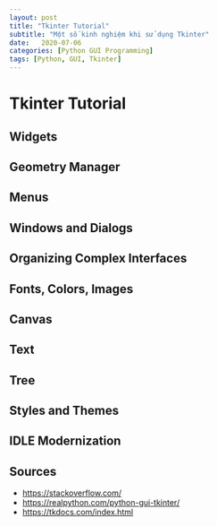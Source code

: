 ```yaml
---
layout: post
title: "Tkinter Tutorial"
subtitle: "Một số kinh nghiệm khi sử dụng Tkinter"
date:   2020-07-06
categories: [Python GUI Programming]
tags: [Python, GUI, Tkinter]
---
```


# Tkinter Tutorial

## Widgets

## Geometry Manager

## Menus

## Windows and Dialogs

## Organizing Complex Interfaces

## Fonts, Colors, Images

## Canvas

## Text

## Tree

## Styles and Themes

## IDLE Modernization

## Sources

- https://stackoverflow.com/
- https://realpython.com/python-gui-tkinter/
- https://tkdocs.com/index.html
